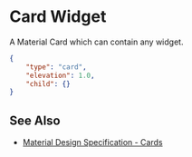 # Card Widget

A Material Card which can contain any widget.

```json
{
    "type": "card",
    "elevation": 1.0,
    "child": {}
}
```

## See Also

* [Material Design Specification - Cards](https://material.io/design/components/cards.html)